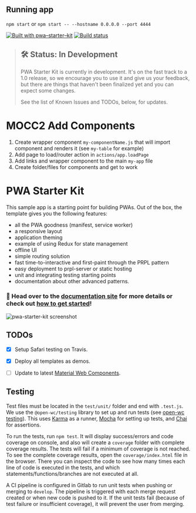 ## Running app
```npm start```
or
```npm start -- --hostname 0.0.0.0 --port 4444```

[![Built with pwa–starter–kit](https://img.shields.io/badge/built_with-pwa–starter–kit_-blue.svg)](https://github.com/Polymer/pwa-starter-kit "Built with pwa–starter–kit")
[![Build status](https://api.travis-ci.org/Polymer/pwa-starter-kit.svg?branch=master)](https://travis-ci.org/Polymer/pwa-starter-kit)

> ## 🛠 Status: In Development
> PWA Starter Kit is currently in development. It's on the fast track to a 1.0 release, so we encourage you to use it and give us your feedback, but there are things that haven't been finalized yet and you can expect some changes.
>
> See the list of Known Issues and TODOs, below, for updates.

# MOCC2 Add Components
1) Create wrapper component `my-componentName.js` that will import component and renders it (see `my-table` for example)
1) Add page to load/router action in `actions/app.loadPage`
1) Add links and wrapper component to the main `my-app` file
1) Create folder/files for components and get to work

# PWA Starter Kit

This sample app is a starting point for building PWAs. Out of the box, the template
gives you the following features:
- all the PWA goodness (manifest, service worker)
- a responsive layout
- application theming
- example of using Redux for state management
- offline UI
- simple routing solution
- fast time-to-interactive and first-paint through the PRPL pattern
- easy deployment to prpl-server or static hosting
- unit and integrating testing starting points
- documentation about other advanced patterns.

### 📖 Head over to the [documentation site](https://pwa-starter-kit.polymer-project.org/) for more details or check out [how to get started](https://pwa-starter-kit.polymer-project.org/setup)!

![pwa-starter-kit screenshot](https://user-images.githubusercontent.com/1369170/39715580-a1be5126-51e2-11e8-8440-96b07be03a3c.png)

## TODOs

- [x] Setup Safari testing on Travis.
- [x] Deploy all templates as demos.
- [ ] Update to latest [Material Web Components](https://github.com/material-components/material-components-web-components).


## Testing

Test files must be located in the `test/unit/` folder and end with `.test.js`. We use the `@open-wc/testing` library to set up and run tests (see [open-wc testing](https://open-wc.org/testing/)). This uses [Karma](https://karma-runner.github.io/latest/index.html) as a runner, [Mocha](https://mochajs.org/) for setting up tests, and [Chai](https://www.chaijs.com/) for assertions.

To run the tests, run `npm test`. It will display success/errors and code coverage on console, and also will create a `coverage` folder with complete coverage results. The tests will fail if a minimum of coverage is not reached. To see the complete coverage results, open the `coverage/index.html` file in the browser. There you can inspect the code to see how many times each line of code is executed in the tests, and which statements/functions/branches are not executed at all.

A CI pipeline is configured in Gitlab to run unit tests when pushing or merging to `develop`. The pipeline is triggered with each merge request created or when new code is pushed to it. If the unit tests fail (because of test failure or insufficient coverage), it will prevent the user from merging.
